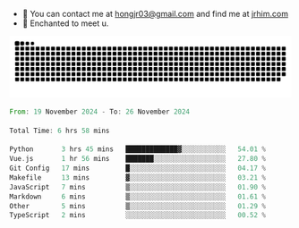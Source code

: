 - 📧 You can contact me at hongjr03@gmail.com and find me at [jrhim.com](https://jrhim.com/)
- 💜 Enchanted to meet u.

![snake_animation](https://raw.githubusercontent.com/hongjr03/hongjr03/output/github-contribution-grid-snake.svg)

<!--START_SECTION:waka-->

```rust
From: 19 November 2024 - To: 26 November 2024

Total Time: 6 hrs 58 mins

Python       3 hrs 45 mins   █████████████▓░░░░░░░░░░░   54.01 %
Vue.js       1 hr 56 mins    ███████░░░░░░░░░░░░░░░░░░   27.80 %
Git Config   17 mins         █░░░░░░░░░░░░░░░░░░░░░░░░   04.17 %
Makefile     13 mins         ▓░░░░░░░░░░░░░░░░░░░░░░░░   03.21 %
JavaScript   7 mins          ▒░░░░░░░░░░░░░░░░░░░░░░░░   01.90 %
Markdown     6 mins          ▒░░░░░░░░░░░░░░░░░░░░░░░░   01.61 %
Other        5 mins          ▒░░░░░░░░░░░░░░░░░░░░░░░░   01.29 %
TypeScript   2 mins          ░░░░░░░░░░░░░░░░░░░░░░░░░   00.52 %
```

<!--END_SECTION:waka-->

